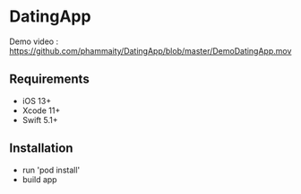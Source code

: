 # DatingApp
Demo video : https://github.com/phammaity/DatingApp/blob/master/DemoDatingApp.mov

## Requirements

- iOS 13+
- Xcode 11+
- Swift 5.1+

## Installation

- run 'pod install'
- build app
